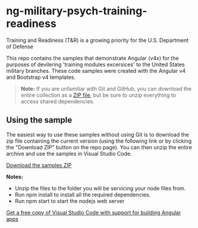 # ng-military-psych-training-readiness
Training and Readiness (T&amp;R) is a growing priority for the U.S. Department of Defense

This repo contains the samples that demonstrate Angular (v4x) for the purposes of devilering 'training modules excersices' to the United States military branches. These code samples were created with the Angular v4 and Bootstrap v4 templates.

> **Note:** If you are unfamiliar with Git and GitHub, you can download the entire collection as a 
> [ZIP file](https://github.com/185SE14THST/ng-military-psych-training-readiness/archive/master.zip), but be 
> sure to unzip everything to access shared dependencies. 

## Using the sample
The easiest way to use these samples without using Git is to download the zip file containing the current version (using the following link or by clicking the "Download ZIP" button on the repo page). You can then unzip the entire archive and use the samples in Visual Studio Code.

   [Download the samples ZIP](../../archive/master.zip)

   **Notes:** 
   * Unzip the files to the folder you will be servicing your node files from.
   * Run npm install to install all the required dependencies.   
   * Run npm start to start the nodejs web server 

[Get a free copy of Visual Studio Code with support for building Angular apps](https://code.visualstudio.com/download)




